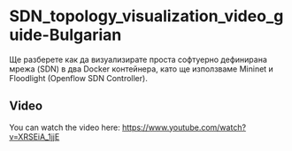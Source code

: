 # SDN_topology_visualization_video_guide-Bulgarian
Ще разберете как да визуализирате проста софтуерно дефинирана мрежа (SDN) в два Docker контейнера, като ще използваме Мininet и Floodlight (Openflow SDN Controller).

## Video

You can watch the video here:
https://www.youtube.com/watch?v=XRSEiA_1jjE
